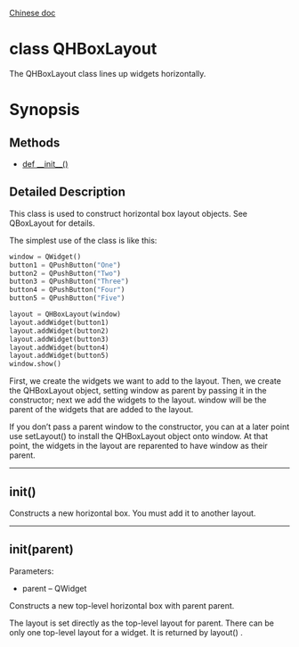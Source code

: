 
[Chinese doc](QHBoxLayout.CN.md)

# class QHBoxLayout

The QHBoxLayout class lines up widgets horizontally.


# Synopsis

## Methods

- [def \_\_init__()](#init)

## Detailed Description

This class is used to construct horizontal box layout objects. See QBoxLayout for details.

The simplest use of the class is like this:

```python
window = QWidget()
button1 = QPushButton("One")
button2 = QPushButton("Two")
button3 = QPushButton("Three")
button4 = QPushButton("Four")
button5 = QPushButton("Five")

layout = QHBoxLayout(window)
layout.addWidget(button1)
layout.addWidget(button2)
layout.addWidget(button3)
layout.addWidget(button4)
layout.addWidget(button5)
window.show()
```

First, we create the widgets we want to add to the layout. Then, we create the QHBoxLayout object, setting window as parent by passing it in the constructor; next we add the widgets to the layout. window will be the parent of the widgets that are added to the layout.

If you don’t pass a parent window to the constructor, you can at a later point use setLayout() to install the QHBoxLayout object onto window. At that point, the widgets in the layout are reparented to have window as their parent.


--------------------------------
## __init__()

Constructs a new horizontal box. You must add it to another layout.


--------------------------------
## __init__(parent)

Parameters:

- parent – QWidget

Constructs a new top-level horizontal box with parent parent.

The layout is set directly as the top-level layout for parent. There can be only one top-level layout for a widget. It is returned by layout() .
